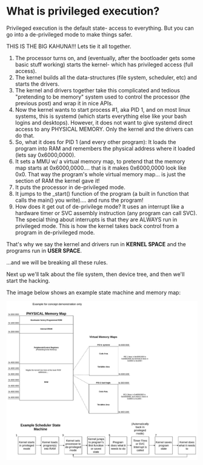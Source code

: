 # What is privileged execution?

Privileged execution is the default state- access to everything. But you can go into a de-privileged mode to make things safer.

THIS IS THE BIG KAHUNA!!! Lets tie it all together.

1. The processor turns on, and (eventually, after the bootloader gets some basic stuff working) starts the kernel- which has privileged access (full access).
2. The kernel builds all the data-structures (file system, scheduler, etc) and starts the drivers.
3. The kernel and drivers together take this complicated and tedious "pretending to be memory" system used to control the processor (the previous post) and wrap it in nice APIs.
4. Now the kernel wants to start process #1, aka PID 1, and on most linux systems, this is systemd (which starts everything else like your bash logins and desktops). However, it does not want to give systemd direct access to any PHYSICAL MEMORY. Only the kernel and the drivers can do that.
5. So, what it does for PID 1 (and every other program): It loads the program into RAM and remembers the physical address where it loaded (lets say 0x6000,0000).
6. It sets a MMU w/ a virtual memory map, to pretend that the memory map starts at 0x6000,0000.... that is it makes 0x6000,0000 look like 0x0. That way the program's whole virtual memory map... is just the section of RAM the kernel gave it!
7. It puts the processor in de-privileged mode.
8. It jumps to the _start() function of the program (a built in function that calls the main() you write).... and runs the program!
9. How does it get out of de-privilege mode? It uses an interrupt like a hardware timer or SVC assembly instruction (any program can call SVC). The special thing about interrupts is that they are ALWAYS run in privileged mode. This is how the kernel takes back control from a program in de-privileged mode.


That's why we say the kernel and drivers run in **KERNEL SPACE** and the programs run in **USER SPACE**.

...and we will be breaking all these rules.

Next up we'll talk about the file system, then device tree, and then we'll start the hacking.

The image below shows an example state machine and memory map:

![](privilege.jpg)
